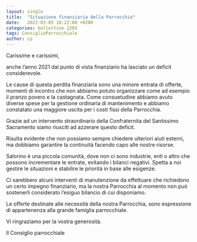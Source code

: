 ```yaml
---
layout: single
title:  "Situazione finanziaria della Parrocchia"
date:   2022-03-05 18:22:00 +0200
categories: bollettino 2203
tags: ConsiglioParrocchiale
author: cp
---
```


Carissime e carissimi,

anche l’anno 2021 dal punto di vista finanziario ha lasciato un deficit considerevole.

Le cause di questa perdita finanziaria sono una minore entrata di offerte, momenti di incontro che non abbiamo potuto organizzare come ad esempio il pranzo povero e la castagnata. Come consuetudine abbiamo avuto diverse spese per la gestione ordinaria di mantenimento e abbiamo constatato una maggiore uscita per i costi fissi della Parrocchia.

Grazie ad un intervento straordinario della Confraternita del Santissimo Sacramento siamo riusciti ad azzerare questo deficit.

Risulta evidente che non possiamo sempre chiedere ulteriori aiuti esterni, ma dobbiamo garantire la continuità facendo capo alle nostre risorse.

Salorino è una piccola comunità, dove non ci sono industrie, enti o altro che possono incrementare le entrate, evitando i bilanci negativi. Spetta a noi gestire le situazioni e stabilire le priorità in base alle esigenze.

Ci sarebbero alcuni interventi di manutenzione da effettuare che richiedono un certo impegno finanziario, ma la nostra Parrocchia al momento non può sostenerli considerato l’esiguo bilancio di cui disponiamo.

Le offerte destinate alle necessità della nostra Parrocchia, sono espressione di appartenenza alla grande famiglia parrocchiale.

Vi ringraziamo per la vostra generosità.

Il Consiglio parrocchiale



